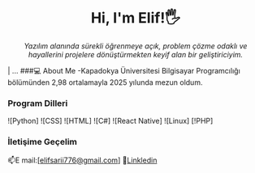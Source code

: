 <h1 align="center">Hi, I'm Elif!🖐️ </h1>
<p align="center">
  <i>Yazılım alanında sürekli öğrenmeye açık, problem çözme odaklı ve hayallerini projelere dönüştürmekten keyif alan bir geliştiriciyim.</i>
</p>


|
...
###💻 About Me
-Kapadokya Üniversitesi Bilgisayar Programcılığı bölümünden 2,98 ortalamayla 2025 yılunda mezun oldum.

### Program Dilleri
![Python]
![CSS]
![HTML]
![C#]
![React Native]
![Linux]
[!PHP]

### İletişime Geçelim
📫E mail:[elifsarii776@gmail.com]
💼[Linkledin](https://www.linkedin.com/in/elif-sar%C4%B1-7a3a971a8/)
